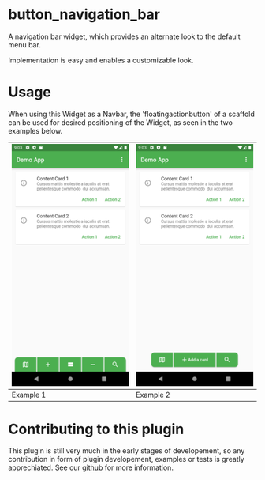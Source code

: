 # button_navigation_bar

A navigation bar widget, which provides an alternate look to the default menu bar. 

Implementation is easy and enables a customizable look.

# Usage

When using this Widget as a Navbar, the 'floatingactionbutton' of a scaffold can be used for 
desired positioning of the Widget, as seen in the two examples below.

![Example 1](https://raw.githubusercontent.com/underwhelmingToaster/button_navigation_bar/master/example/images/example1.png "Example 1") | ![Example 2](https://raw.githubusercontent.com/underwhelmingToaster/button_navigation_bar/master/example/images/example2.png "Example 2")
----------|----------
Example 1 | Example 2

# Contributing to this plugin

This plugin is still very much in the early stages of developement, so any contribution in form of 
plugin developement, examples or tests is greatly apprechiated. See our [github](https://github.com/underwhelmingToaster/button_navigation_bar) for more information.
